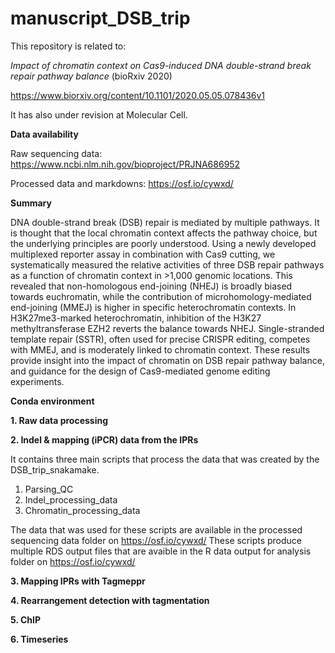 # manuscript_DSB_trip

This repository is related to:

*Impact of chromatin context on Cas9-induced DNA double-strand break repair pathway balance* (bioRxiv 2020)

https://www.biorxiv.org/content/10.1101/2020.05.05.078436v1

It has also under revision at Molecular Cell.

**Data availability**

Raw sequencing data: https://www.ncbi.nlm.nih.gov/bioproject/PRJNA686952

Processed data and markdowns: https://osf.io/cywxd/

**Summary**

DNA double-strand break (DSB) repair is mediated by multiple pathways. It is thought that the local chromatin context affects the pathway choice, but the underlying principles are poorly understood. Using a newly developed multiplexed reporter assay in combination with Cas9 cutting, we systematically measured the relative activities of three DSB repair pathways as a function of chromatin context in >1,000 genomic locations. This revealed that non-homologous end-joining (NHEJ) is broadly biased towards euchromatin, while the contribution of microhomology-mediated end-joining (MMEJ) is higher in specific heterochromatin contexts. In H3K27me3-marked heterochromatin, inhibition of the H3K27 methyltransferase EZH2 reverts the balance towards NHEJ. Single-stranded template repair (SSTR), often used for precise CRISPR editing, competes with MMEJ, and is moderately linked to chromatin context. These results provide insight into the impact of chromatin on DSB repair pathway balance, and guidance for the design of Cas9-mediated genome editing experiments.

**Conda environment**


**1. Raw data processing**


**2. Indel & mapping (iPCR) data from the IPRs**

It contains three main scripts that process the data that was created by the DSB_trip_snakamake. 

  1. Parsing_QC
  2. Indel_processing_data
  3. Chromatin_processing_data

The data that was used for these scripts are available in the processed sequencing data folder on https://osf.io/cywxd/
These scripts produce multiple RDS output files that are avaible in the R data output for analysis folder on https://osf.io/cywxd/



**3. Mapping IPRs with Tagmeppr**

**4. Rearrangement detection with tagmentation**

**5. ChIP**

**6. Timeseries**

